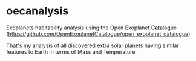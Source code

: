 # oecanalysis
Exoplanets habitability analysis using the Open Exoplanet Catalogue (https://github.com/OpenExoplanetCatalogue/open_exoplanet_catalogue)

That's my analysis of all discovered extra solar planets having similar features to Earth in terms of Mass and Temperature.

